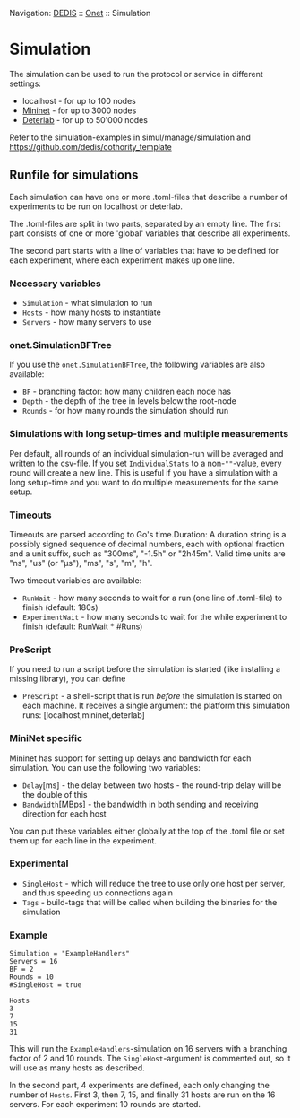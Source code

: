 Navigation: [DEDIS](https://github.com/dedis/doc/tree/master/README.md) ::
[Onet](../README.md) ::
Simulation

# Simulation

The simulation can be used to run the protocol or service in
different settings:

- localhost - for up to 100 nodes
- [Mininet](platform/MININET.md) - for up to 3000 nodes
- [Deterlab](platform/DETERLAB.md) - for up to 50'000 nodes

Refer to the simulation-examples in simul/manage/simulation and
https://github.com/dedis/cothority_template

## Runfile for simulations

Each simulation can have one or more .toml-files that describe a number of experiments
to be run on localhost or deterlab.

The .toml-files are split in two parts, separated by an empty line. The first
part consists of one or more 'global' variables that describe all experiments.

The second part starts with a line of variables that have to be defined for each
experiment, where each experiment makes up one line.

### Necessary variables

- `Simulation` - what simulation to run
- `Hosts` - how many hosts to instantiate
- `Servers` - how many servers to use

### onet.SimulationBFTree

If you use the `onet.SimulationBFTree`, the following variables are also available:

- `BF` - branching factor: how many children each node has
- `Depth` - the depth of the tree in levels below the root-node
- `Rounds` - for how many rounds the simulation should run

### Simulations with long setup-times and multiple measurements

Per default, all rounds of an individual simulation-run will be averaged and
written to the csv-file. If you set `IndividualStats` to a non-`""`-value,
every round will create a new line. This is useful if you have a simulation
with a long setup-time and you want to do multiple measurements for the same
setup.

### Timeouts

Timeouts are parsed according to Go's time.Duration: A duration string
is a possibly signed sequence of decimal numbers, each with optional
fraction and a unit suffix, such as "300ms", "-1.5h" or "2h45m". Valid
time units are "ns", "us" (or "µs"), "ms", "s", "m", "h".

Two timeout variables are available:

- `RunWait` - how many seconds to wait for a run (one line of .toml-file) to finish
    (default: 180s)
- `ExperimentWait` - how many seconds to wait for the while experiment to finish
    (default: RunWait * #Runs)

### PreScript

If you need to run a script before the simulation is started (like installing
a missing library), you can define

- `PreScript` - a shell-script that is run _before_ the simulation is started
  on each machine.
  It receives a single argument: the platform this simulation runs:
  [localhost,mininet,deterlab]

### MiniNet specific

Mininet has support for setting up delays and bandwidth for each simulation.
You can use the following two variables:
- `Delay`[ms] - the delay between two hosts - the round-trip delay will be
the double of this
- `Bandwidth`[MBps] - the bandwidth in both sending and receiving direction
for each host

You can put these variables either globally at the top of the .toml file or
set them up for each line in the experiment.

### Experimental

- `SingleHost` - which will reduce the tree to use only one host per server, and
thus speeding up connections again
- `Tags` - build-tags that will be called when building the binaries for the
simulation

### Example

    Simulation = "ExampleHandlers"
    Servers = 16
    BF = 2
    Rounds = 10
    #SingleHost = true

    Hosts
    3
    7
    15
    31

This will run the `ExampleHandlers`-simulation on 16 servers with a branching
factor of 2 and 10 rounds. The `SingleHost`-argument is commented out, so it
will use as many hosts as described.

In the second part, 4 experiments are defined, each only changing the number
of `Hosts`. First 3, then 7, 15, and finally 31 hosts are run on the 16
servers. For each experiment 10 rounds are started.
